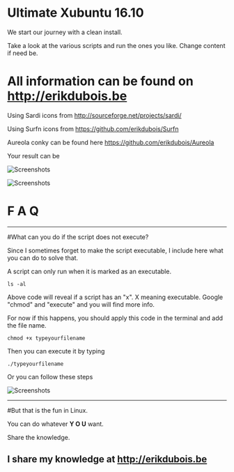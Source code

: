 # Ultimate Xubuntu 16.10

We start our journey with a clean install.

Take a look at the various scripts and run the ones you like. Change content if need be.


# All information can be found on http://erikdubois.be


Using Sardi icons from  http://sourceforge.net/projects/sardi/

Using Surfn icons from https://github.com/erikdubois/Surfn

Aureola conky can be found here https://github.com/erikdubois/Aureola


Your result can be

![Screenshots](http://i.imgur.com/57YL56n.png)

![Screenshots](http://i.imgur.com/JFXWqQ7.png)


# F  A  Q
--------------------

#What can you do if the script does not execute?

Since I sometimes forget to make the script executable, I include here what you can do to solve that.

A script can only run when it is marked as an executable.

	ls -al 

Above code will reveal if a script has an "x". X meaning executable.
Google "chmod" and "execute" and you will find more info.

For now if this happens, you should apply this code in the terminal and add the file name.

	chmod +x typeyourfilename

Then you can execute it by typing

	./typeyourfilename

Or you can follow these steps

![Screenshots](http://i.imgur.com/vXsOaFL.gif)


-------------------------------------------------
#But that is the fun in Linux.

You can do whatever <b>Y O U</b> want.

Share the knowledge.

I share my knowledge at http://erikdubois.be
--------------------------------------------------




